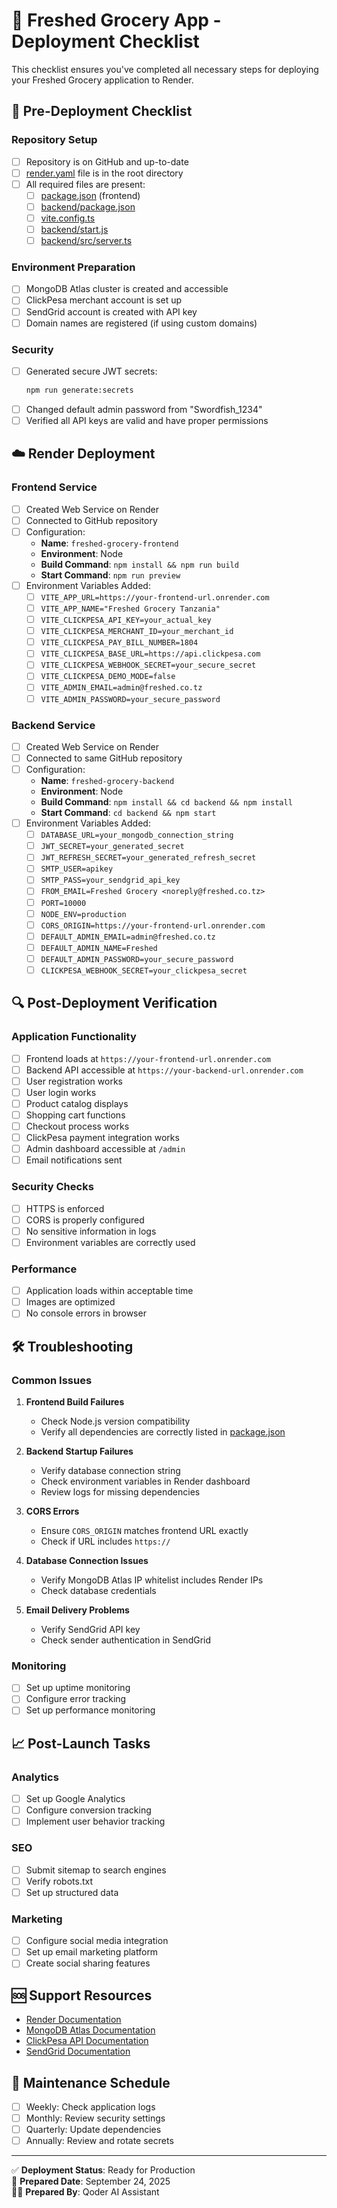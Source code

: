 # 🚀 Freshed Grocery App - Deployment Checklist

This checklist ensures you've completed all necessary steps for deploying your Freshed Grocery application to Render.

## 🔧 Pre-Deployment Checklist

### Repository Setup
- [ ] Repository is on GitHub and up-to-date
- [ ] [render.yaml](file:///C:/Users/PC/Documents/freshed/render.yaml) file is in the root directory
- [ ] All required files are present:
  - [ ] [package.json](file:///C:/Users/PC/Documents/freshed/package.json) (frontend)
  - [ ] [backend/package.json](file:///C:/Users/PC/Documents/freshed/backend/package.json)
  - [ ] [vite.config.ts](file:///C:/Users/PC/Documents/freshed/vite.config.ts)
  - [ ] [backend/start.js](file:///C:/Users/PC/Documents/freshed/backend/start.js)
  - [ ] [backend/src/server.ts](file:///C:/Users/PC/Documents/freshed/backend/src/server.ts)

### Environment Preparation
- [ ] MongoDB Atlas cluster is created and accessible
- [ ] ClickPesa merchant account is set up
- [ ] SendGrid account is created with API key
- [ ] Domain names are registered (if using custom domains)

### Security
- [ ] Generated secure JWT secrets:
  ```bash
  npm run generate:secrets
  ```
- [ ] Changed default admin password from "Swordfish_1234"
- [ ] Verified all API keys are valid and have proper permissions

## ☁️ Render Deployment

### Frontend Service
- [ ] Created Web Service on Render
- [ ] Connected to GitHub repository
- [ ] Configuration:
  - **Name**: `freshed-grocery-frontend`
  - **Environment**: Node
  - **Build Command**: `npm install && npm run build`
  - **Start Command**: `npm run preview`
- [ ] Environment Variables Added:
  - [ ] `VITE_APP_URL=https://your-frontend-url.onrender.com`
  - [ ] `VITE_APP_NAME="Freshed Grocery Tanzania"`
  - [ ] `VITE_CLICKPESA_API_KEY=your_actual_key`
  - [ ] `VITE_CLICKPESA_MERCHANT_ID=your_merchant_id`
  - [ ] `VITE_CLICKPESA_PAY_BILL_NUMBER=1804`
  - [ ] `VITE_CLICKPESA_BASE_URL=https://api.clickpesa.com`
  - [ ] `VITE_CLICKPESA_WEBHOOK_SECRET=your_secure_secret`
  - [ ] `VITE_CLICKPESA_DEMO_MODE=false`
  - [ ] `VITE_ADMIN_EMAIL=admin@freshed.co.tz`
  - [ ] `VITE_ADMIN_PASSWORD=your_secure_password`

### Backend Service
- [ ] Created Web Service on Render
- [ ] Connected to same GitHub repository
- [ ] Configuration:
  - **Name**: `freshed-grocery-backend`
  - **Environment**: Node
  - **Build Command**: `npm install && cd backend && npm install`
  - **Start Command**: `cd backend && npm start`
- [ ] Environment Variables Added:
  - [ ] `DATABASE_URL=your_mongodb_connection_string`
  - [ ] `JWT_SECRET=your_generated_secret`
  - [ ] `JWT_REFRESH_SECRET=your_generated_refresh_secret`
  - [ ] `SMTP_USER=apikey`
  - [ ] `SMTP_PASS=your_sendgrid_api_key`
  - [ ] `FROM_EMAIL=Freshed Grocery <noreply@freshed.co.tz>`
  - [ ] `PORT=10000`
  - [ ] `NODE_ENV=production`
  - [ ] `CORS_ORIGIN=https://your-frontend-url.onrender.com`
  - [ ] `DEFAULT_ADMIN_EMAIL=admin@freshed.co.tz`
  - [ ] `DEFAULT_ADMIN_NAME=Freshed`
  - [ ] `DEFAULT_ADMIN_PASSWORD=your_secure_password`
  - [ ] `CLICKPESA_WEBHOOK_SECRET=your_clickpesa_secret`

## 🔍 Post-Deployment Verification

### Application Functionality
- [ ] Frontend loads at `https://your-frontend-url.onrender.com`
- [ ] Backend API accessible at `https://your-backend-url.onrender.com`
- [ ] User registration works
- [ ] User login works
- [ ] Product catalog displays
- [ ] Shopping cart functions
- [ ] Checkout process works
- [ ] ClickPesa payment integration works
- [ ] Admin dashboard accessible at `/admin`
- [ ] Email notifications sent

### Security Checks
- [ ] HTTPS is enforced
- [ ] CORS is properly configured
- [ ] No sensitive information in logs
- [ ] Environment variables are correctly used

### Performance
- [ ] Application loads within acceptable time
- [ ] Images are optimized
- [ ] No console errors in browser

## 🛠️ Troubleshooting

### Common Issues

1. **Frontend Build Failures**
   - Check Node.js version compatibility
   - Verify all dependencies are correctly listed in [package.json](file:///C:/Users/PC/Documents/freshed/package.json)

2. **Backend Startup Failures**
   - Verify database connection string
   - Check environment variables in Render dashboard
   - Review logs for missing dependencies

3. **CORS Errors**
   - Ensure `CORS_ORIGIN` matches frontend URL exactly
   - Check if URL includes `https://`

4. **Database Connection Issues**
   - Verify MongoDB Atlas IP whitelist includes Render IPs
   - Check database credentials

5. **Email Delivery Problems**
   - Verify SendGrid API key
   - Check sender authentication in SendGrid

### Monitoring

- [ ] Set up uptime monitoring
- [ ] Configure error tracking
- [ ] Set up performance monitoring

## 📈 Post-Launch Tasks

### Analytics
- [ ] Set up Google Analytics
- [ ] Configure conversion tracking
- [ ] Implement user behavior tracking

### SEO
- [ ] Submit sitemap to search engines
- [ ] Verify robots.txt
- [ ] Set up structured data

### Marketing
- [ ] Configure social media integration
- [ ] Set up email marketing platform
- [ ] Create social sharing features

## 🆘 Support Resources

- [Render Documentation](https://render.com/docs)
- [MongoDB Atlas Documentation](https://docs.atlas.mongodb.com/)
- [ClickPesa API Documentation](https://clickpesa.com/developer)
- [SendGrid Documentation](https://sendgrid.com/docs/)

## 📅 Maintenance Schedule

- [ ] Weekly: Check application logs
- [ ] Monthly: Review security settings
- [ ] Quarterly: Update dependencies
- [ ] Annually: Review and rotate secrets

---

✅ **Deployment Status**: Ready for Production  
📅 **Prepared Date**: September 24, 2025  
👨‍💻 **Prepared By**: Qoder AI Assistant